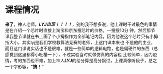 # 课程情况
**来了**，神人老师，***LYJ出现！！！！***，别的我不想多说，他上课时干过最色的事情是在介绍一个芯片时直接上淘宝和京东搜芯片的价格，一搜搜10分
钟，然后那节课我整节课就在书上画了个小拇指作为全部笔记内容，因为他说这个芯片只有小拇指大小，其实lyj是我们学校教算法竞赛的老师，上这门课本来也
不是他的主业，而且这门课说实话也不是很难，就是一些简单的逻辑电路，也是偏硬件的东西（总感觉到这里都得小吐槽一下），不过实验当时就做仿真的内容也
比较简单，因为疫情，考的东西也不难，加上神人***LYJ***的给分算是高分飘过，上课真像听段子，总之一个字形容，**"搞！"**
